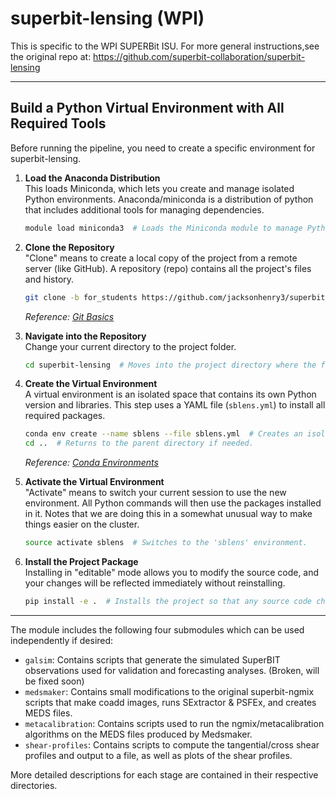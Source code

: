 # superbit-lensing (WPI)

This is specific to the WPI SUPERBit ISU. For more general instructions,see the original repo at: https://github.com/superbit-collaboration/superbit-lensing

---

## Build a Python Virtual Environment with All Required Tools

Before running the pipeline, you need to create a specific environment for superbit-lensing. 

1. **Load the Anaconda Distribution**  
   This loads Miniconda, which lets you create and manage isolated Python environments.  Anaconda/miniconda is a distribution of python that includes additional tools for managing dependencies.
   ```bash
   module load miniconda3  # Loads the Miniconda module to manage Python environments.
   ```

2. **Clone the Repository**  
   "Clone" means to create a local copy of the project from a remote server (like GitHub). A repository (repo) contains all the project's files and history.  
   ```bash
   git clone -b for_students https://github.com/jacksonhenry3/superbit-lensing.git  # Copies the project to your computer.
   ```  
   *Reference: [Git Basics](https://git-scm.com/book/en/v2/Git-Basics-Getting-a-Git-Repository)*

3. **Navigate into the Repository**  
   Change your current directory to the project folder.  
   ```bash
   cd superbit-lensing  # Moves into the project directory where the files are stored.
   ```

4. **Create the Virtual Environment**  
   A virtual environment is an isolated space that contains its own Python version and libraries. This step uses a YAML file (`sblens.yml`) to install all required packages.  
   ```bash
   conda env create --name sblens --file sblens.yml  # Creates an isolated environment named 'sblens'.
   cd ..  # Returns to the parent directory if needed.
   ```  
   *Reference: [Conda Environments](https://docs.conda.io/projects/conda/en/latest/user-guide/tasks/manage-environments.html)*

5. **Activate the Virtual Environment**  
   "Activate" means to switch your current session to use the new environment. All Python commands will then use the packages installed in it.  Notes that we are doing this in a somewhat unusual way to make things easier on the cluster.
   ```bash
   source activate sblens  # Switches to the 'sblens' environment.
   ```  


6. **Install the Project Package**  
   Installing in "editable" mode allows you to modify the source code, and your changes will be reflected immediately without reinstalling.  
   ```bash
   pip install -e .  # Installs the project so that any source code changes are updated immediately.
   ```  

---

 The module includes the following four submodules which can be used independently if desired:

  - `galsim`: Contains scripts that generate the simulated SuperBIT observations used for validation and forecasting analyses. (Broken, will be fixed soon)
  - `medsmaker`: Contains small modifications to the original superbit-ngmix scripts that make coadd images, runs SExtractor & PSFEx, and creates MEDS files.
  - `metacalibration`: Contains scripts used to run the ngmix/metacalibration algorithms on the MEDS files produced by Medsmaker.
  - `shear-profiles`: Contains scripts to compute the tangential/cross shear profiles and output to a file, as well as plots of the shear profiles.

More detailed descriptions for each stage are contained in their respective directories.
